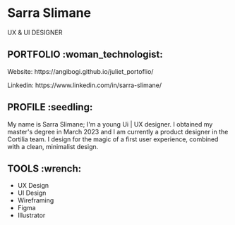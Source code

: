 <h1> Sarra Slimane </h1>
<p> UX & UI DESIGNER </p>

<h2> PORTFOLIO :woman_technologist:  </h2>
<p> Website: https://angibogi.github.io/juliet_portoflio/ </p>
<p> Linkedin: https://www.linkedin.com/in/sarra-slimane/ </p>

<h2> PROFILE :seedling: </h2>
<p> My name is Sarra Slimane;
I'm a young Ui | UX designer.
I obtained my master's degree in March 2023 and I am currently a product designer in the Cortilia team. I design for the magic of a first user experience, combined with a clean, minimalist design.  </p>

<h2> TOOLS :wrench: </h2>
<ul>
<li>UX Design </li>
<li> UI Design </li>
<li>Wireframing </li>
<li>Figma</li>
<li>Illustrator</li>
<ul>

